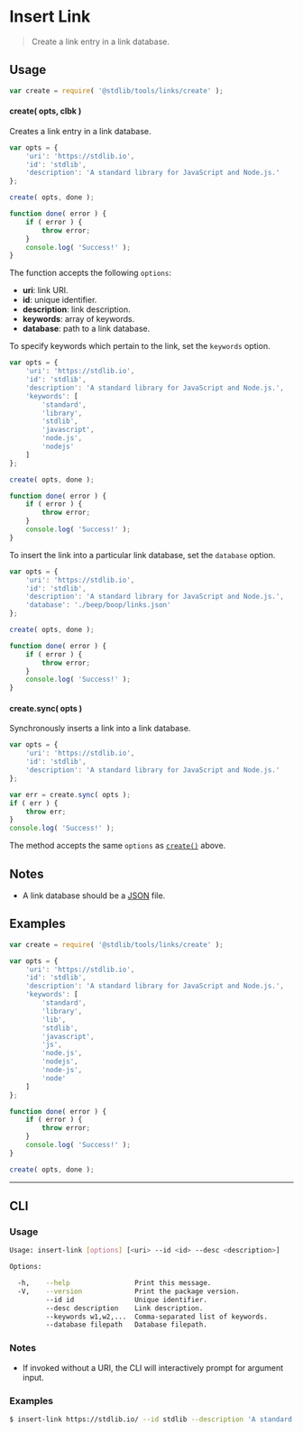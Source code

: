 # Insert Link

> Create a link entry in a link database.

<!-- Section to include introductory text. Make sure to keep an empty line after the intro `section` element and another before the `/section` close. -->

<section class="intro">

</section>

<!-- /.intro -->

<!-- Package usage documentation. -->

<section class="usage">

## Usage

```javascript
var create = require( '@stdlib/tools/links/create' );
```

<a name="create-async"></a>

#### create( opts, clbk )

Creates a link entry in a link database.

```javascript
var opts = {
    'uri': 'https://stdlib.io',
    'id': 'stdlib',
    'description': 'A standard library for JavaScript and Node.js.'
};

create( opts, done );

function done( error ) {
    if ( error ) {
        throw error;
    }
    console.log( 'Success!' );
}
```

The function accepts the following `options`:

-   **uri**: link URI.
-   **id**: unique identifier.
-   **description**: link description.
-   **keywords**: array of keywords.
-   **database**: path to a link database.

To specify keywords which pertain to the link, set the `keywords` option.

```javascript
var opts = {
    'uri': 'https://stdlib.io',
    'id': 'stdlib',
    'description': 'A standard library for JavaScript and Node.js.',
    'keywords': [
        'standard',
        'library',
        'stdlib',
        'javascript',
        'node.js',
        'nodejs'
    ]
};

create( opts, done );

function done( error ) {
    if ( error ) {
        throw error;
    }
    console.log( 'Success!' );
}
```

To insert the link into a particular link database, set the `database` option.

```javascript
var opts = {
    'uri': 'https://stdlib.io',
    'id': 'stdlib',
    'description': 'A standard library for JavaScript and Node.js.',
    'database': './beep/boop/links.json'
};

create( opts, done );

function done( error ) {
    if ( error ) {
        throw error;
    }
    console.log( 'Success!' );
}
```

#### create.sync( opts )

Synchronously inserts a link into a link database.

```javascript
var opts = {
    'uri': 'https://stdlib.io',
    'id': 'stdlib',
    'description': 'A standard library for JavaScript and Node.js.'
};

var err = create.sync( opts );
if ( err ) {
    throw err;
}
console.log( 'Success!' );
```

The method accepts the same `options` as [`create()`](#create-async) above.

</section>

<!-- /.usage -->

<!-- Package usage notes. Make sure to keep an empty line after the `section` element and another before the `/section` close. -->

<section class="notes">

## Notes

-   A link database should be a [JSON][json] file.

</section>

<!-- /.notes -->

<!-- Package usage examples. -->

<section class="examples">

## Examples

```javascript
var create = require( '@stdlib/tools/links/create' );

var opts = {
    'uri': 'https://stdlib.io',
    'id': 'stdlib',
    'description': 'A standard library for JavaScript and Node.js.',
    'keywords': [
        'standard',
        'library',
        'lib',
        'stdlib',
        'javascript',
        'js',
        'node.js',
        'nodejs',
        'node-js',
        'node'
    ]
};

function done( error ) {
    if ( error ) {
        throw error;
    }
    console.log( 'Success!' );
}

create( opts, done );
```

</section>

<!-- /.examples -->

<!-- Section for describing a command-line interface. -->

* * *

<section class="cli">

## CLI

<!-- CLI usage documentation. -->

<section class="usage">

### Usage

```bash
Usage: insert-link [options] [<uri> --id <id> --desc <description>]

Options:

  -h,    --help                Print this message.
  -V,    --version             Print the package version.
         --id id               Unique identifier.
         --desc description    Link description.
         --keywords w1,w2,...  Comma-separated list of keywords.
         --database filepath   Database filepath.
```

</section>

<!-- /.usage -->

<!-- CLI usage notes. Make sure to keep an empty line after the `section` element and another before the `/section` close. -->

<section class="notes">

### Notes

-   If invoked without a URI, the CLI will interactively prompt for argument input.

</section>

<!-- /.notes -->

<!-- CLI usage examples. -->

<section class="examples">

### Examples

```bash
$ insert-link https://stdlib.io/ --id stdlib --description 'A standard library for JavaScript and Node.js'
```

</section>

<!-- /.examples -->

</section>

<!-- /.cli -->

<!-- Section to include cited references. If references are included, add a horizontal rule *before* the section. Make sure to keep an empty line after the `section` element and another before the `/section` close. -->

<section class="references">

</section>

<!-- /.references -->

<!-- Section for all links. Make sure to keep an empty line after the `section` element and another before the `/section` close. -->

<section class="links">

[json]: http://www.json.org/

</section>

<!-- /.links -->
